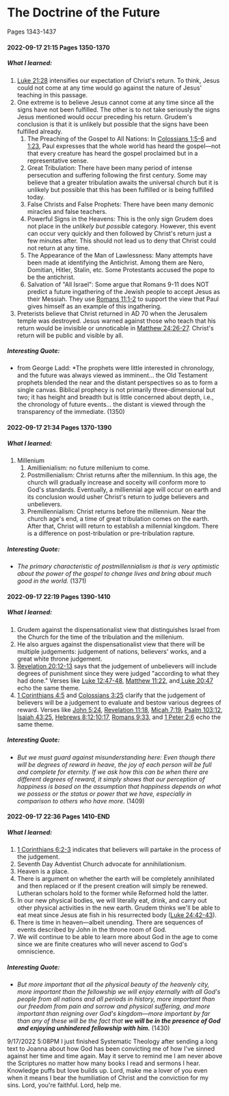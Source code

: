# The Doctrine of the Future
Pages 1343-1437

#### 2022-09-17 21:15 Pages 1350-1370
##### What I learned:
1. [Luke 21:28](Luke21#v.28) intensifies our expectation of Christ's return. To think, Jesus could not come at any time would go against the nature of Jesus' teaching in this passage. 
1. One extreme is to believe Jesus cannot come at any time since all the signs have not been fulfilled. The other is to not take seriously the signs Jesus mentioned would occur preceding his return. Grudem's conclusion is that it is unlikely but possible that the signs have been fulfilled already.
	1. The Preaching of the Gospel to All Nations: In [Colossians 1:5-6](Colossians1#v.5-6) and [1:23](Colossians1#v.22-23), Paul expresses that the whole world has heard the gospel—not that every creature has heard the gospel proclaimed but in a representative sense.
	2. Great Tribulation: There have been many period of intense persecution and suffering following the first century. Some may believe that a greater tribulation awaits the universal church but it is unlikely but possible that this has been fulfilled or is being fulfilled today.
	3. False Christs and False Prophets: There have been many demonic miracles and false teachers.
	4. Powerful Signs in the Heavens: This is the only sign Grudem does not place in the *unlikely but possible* category. However, this event can occur very quickly and then followed by Christ's return just a few minutes after. This should not lead us to deny that Christ could not return at any time.
	5. The Appearance of the Man of Lawlessness: Many attempts have been made at identifying the Antichrist. Among them are Nero, Domitian, Hitler, Stalin, etc. Some Protestants accused the pope to be the antichrist.
	6. Salvation of "All Israel": Some argue that Romans 9-11 does NOT predict a future ingathering of the Jewish people to accept Jesus as their Messiah. They use [Romans 11:1-2](Romans11#v.1-2) to support the view that Paul gives himself as an example of this ingathering.
2. Preterists believe that Christ returned in AD 70 when the Jerusalem temple was destroyed. Jesus warned against those who teach that his return would be invisible or unnoticable in [Matthew 24:26-27](Matthew24#v.26-27). Christ's return will be public and visible by all. 

##### Interesting Quote:
- from George Ladd: *The prophets were little interested in chronology, and the future was always viewed as imminent... the Old Testament prophets blended the near and the distant perspectives so as to form a single canvas. Biblical prophecy is not primarily three-dimensional but two; it has height and breadth but is little concerned about depth, i.e., the chronology of future events... the distant is viewed through the transparency of the immediate. (1350)


#### 2022-09-17 21:34 Pages 1370-1390
##### What I learned:
1. Millenium
	1. Amillienialism: no future millenium to come. 
	2. Postmillenialism: Christ returns after the millennium. In this age, the church will gradually increase and soceity will conform more to God's standards. Eventually, a milliennial age will occur on earth and its conclusion would usher Christ's return to judge believers and unbelievers.
	3. Premillennialism: Christ returns before the millennium. Near the church age's end, a time of great tribulation comes on the earth. After that, Christ willl return to establish a millennial kingdom. There is a difference on post-tribulation or pre-tribulation rapture.

##### Interesting Quote:
- *The primary characteristic of postmillennialism is that is very optimistic about the power of the gospel to change lives and bring about much good in the world.* (1371)


#### 2022-09-17 22:19 Pages 1390-1410
##### What I learned:
1. Grudem against the dispensationalist view that distinguishes Israel from the Church for the time of the tribulation and the millenium.
1. He also argues against the dispensationalist view that there will be multiple judgements: judgement of nations, believers' works, and a great white throne judgement.
1. [Revelation 20:12-13](Revelation20#v.12-13) says that the judgement of unbelievers will include degrees of punishment since they were judged "according to what they had done." Verses like [Luke 12:47-48](Luke12#v.47-48), [Matthew 11:22](Matthew11#v.22), and[ Luke 20:47](Luke20#v.47) echo the same theme.
2. [1 Corinthians 4:5](1Cor4#v.5) and [Colossians 3:25](Colossians3#v.25) clarify that the judgement of believers will be a judgement to evaluate and bestow various degrees of reward. Verses like [John 5:24](John5#v.24), [Revelation 11:18](Revelation11#v.18), [Micah 7:19](Micah7#v.19-20), [Psalm 103:12](Psalm103.md#v.12), [Isaiah 43:25](Isaiah43#v.25), [Hebrews 8:12](Hebrews8#v.12);[10:17](Hebrews10#v.17), [Romans 9:33](Romans9#v.33), and [1 Peter 2:6](1Peter2#v.6) echo the same theme.

##### Interesting Quote:
- *But we must guard against misunderstanding here: Even though there will be degrees of reward in heave, the joy of each person will be full and complete for eternity. If we ask how this can be when there are different degrees of reward, it simply shows that our perception of happiness is based on the assumption that happiness depends on what we possess or the status or power that we have, especially in comparison to others who have more.* (1409)


#### 2022-09-17 22:36 Pages 1410-END
##### What I learned:
1. [1 Corinthians 6:2-3](1Cor6#v.2-3) indicates that believers will partake in the process of the judgement.
1. Seventh Day Adventist Church advocate for annihilationism.
1. Heaven is a place.
2. There is argument on whether the earth will be completely annihilated and then replaced or if the present creation will simply be renewed. Lutheran scholars hold to the former while Reformed hold the latter.
3. In our new physical bodies, we will literally eat, drink, and carry out other physical activities in the new earth. Grudem thinks we'll be able to eat meat since Jesus ate fish in his resurrected body ([Luke 24:42-43](Luke24#v.42-43)).
4. There is time in heaven—albeit unending. There are sequences of events described by John in the throne room of God.
5. We will continue to be able to learn more about God in the age to come since we are finite creatures who will never ascend to God's omniscience.

##### Interesting Quote:
- *But more important that all the physical beauty of the heavenly city, more important than the fellowship we will enjoy eternally with all God's people from all nations and all periods in history, more important than our freedom from pain and sorrow and physical suffering, and more important than reigning over God's kingdom—more important by far than any of these will be the fact that **we will be in the presence of God and enjoying unhindered fellowship with him.*** (1430)





9/17/2022 5:08PM
I just finished Systematic Theology after sending a long text to Joanna about how God has been convicting me of how I've sinned against her time and time again. May it serve to remind me I am never above the Scriptures no matter how many books I read and sermons I hear. Knowledge puffs but love builds up. Lord, make me a lover of you even when it means I bear the humiliation of Christ and the conviction for my sins. Lord, you're faithful. Lord, help me.